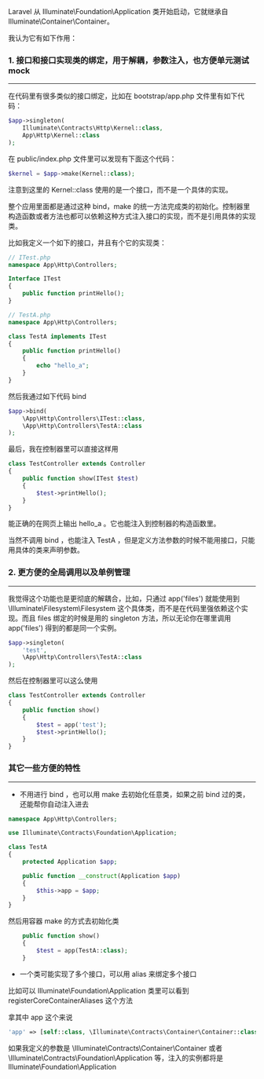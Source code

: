 Laravel 从 Illuminate\Foundation\Application 类开始启动，它就继承自 Illuminate\Container\Container。


我认为它有如下作用：
### 1. 接口和接口实现类的绑定，用于解耦，参数注入，也方便单元测试  mock
---

在代码里有很多类似的接口绑定，比如在 bootstrap/app.php 文件里有如下代码：
```php
$app->singleton(
    Illuminate\Contracts\Http\Kernel::class,
    App\Http\Kernel::class
);
```
在 public/index.php 文件里可以发现有下面这个代码：
```php
$kernel = $app->make(Kernel::class);
```
注意到这里的 Kernel::class 使用的是一个接口，而不是一个具体的实现。

整个应用里面都是通过这种 bind，make 的统一方法完成类的初始化。控制器里构造函数或者方法也都可以依赖这种方式注入接口的实现，而不是引用具体的实现类。


比如我定义一个如下的接口，并且有个它的实现类：
```php
// ITest.php
namespace App\Http\Controllers;

Interface ITest
{
    public function printHello();
}

// TestA.php
namespace App\Http\Controllers;

class TestA implements ITest
{
    public function printHello()
    {
        echo "hello_a";
    }
}

```

然后我通过如下代码 bind 

```php
$app->bind(
    \App\Http\Controllers\ITest::class,
    \App\Http\Controllers\TestA::class
);
```

最后，我在控制器里可以直接这样用
```php
class TestController extends Controller
{
    public function show(ITest $test)
    {
        $test->printHello();
    }
}
```
能正确的在网页上输出 hello_a 。它也能注入到控制器的构造函数里。

当然不调用 bind ，也能注入 TestA ，但是定义方法参数的时候不能用接口，只能用具体的类来声明参数。

### 2. 更方便的全局调用以及单例管理
---
我觉得这个功能也是更彻底的解耦合，比如，只通过 app('files') 就能使用到 \Illuminate\Filesystem\Filesystem 这个具体类，而不是在代码里强依赖这个实现。而且 files 绑定的时候是用的 singleton 方法，所以无论你在哪里调用 app('files') 得到的都是同一个实例。
```php
$app->singleton(
    'test',
    \App\Http\Controllers\TestA::class
);
```
然后在控制器里可以这么使用
```php
class TestController extends Controller
{
    public function show()
    {
        $test = app('test');
        $test->printHello();
    }
}
```


### 其它一些方便的特性
---
* 不用进行 bind ，也可以用 make 去初始化任意类，如果之前 bind 过的类，还能帮你自动注入进去

```php
namespace App\Http\Controllers;

use Illuminate\Contracts\Foundation\Application;

class TestA
{
    protected Application $app;

    public function __construct(Application $app)
    {
        $this->app = $app;
    }
}
```

然后用容器 make 的方式去初始化类
```php
    public function show()
    {
        $test = app(TestA::class);
    }
```

* 一个类可能实现了多个接口，可以用 alias 来绑定多个接口

比如可以 Illuminate\Foundation\Application 类里可以看到 registerCoreContainerAliases 这个方法

拿其中 app 这个来说
```php
'app' => [self::class, \Illuminate\Contracts\Container\Container::class, \Illuminate\Contracts\Foundation\Application::class, \Psr\Container\ContainerInterface::class],

```

如果我定义的参数是 \Illuminate\Contracts\Container\Container 或者 \Illuminate\Contracts\Foundation\Application 等，注入的实例都将是 Illuminate\Foundation\Application